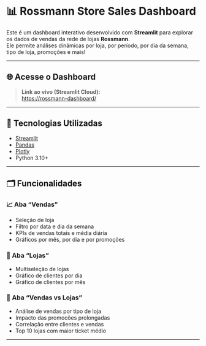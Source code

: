 # 📊 Rossmann Store Sales Dashboard

Este é um dashboard interativo desenvolvido com **Streamlit** para explorar os dados de vendas da rede de lojas **Rossmann**.  
Ele permite análises dinâmicas por loja, por período, por dia da semana, tipo de loja, promoções e mais!

---

## 🌐 Acesse o Dashboard

> **Link ao vivo (Streamlit Cloud):**  
> [https://rossmann-dashboard/](https://rossmann-dashboard-3gxhfsyhqwtwchjznbzcpf.streamlit.app/)  


---

## 🧰 Tecnologias Utilizadas

- [Streamlit](https://streamlit.io/)
- [Pandas](https://pandas.pydata.org/)
- [Plotly](https://plotly.com/python/)
- Python 3.10+

---

## 🗂️ Funcionalidades

### 📈 Aba “Vendas”
- Seleção de loja
- Filtro por data e dia da semana
- KPIs de vendas totais e média diária
- Gráficos por mês, por dia e por promoções

### 🏪 Aba “Lojas”
- Multiseleção de lojas
- Gráfico de clientes por dia
- Gráfico de clientes por mês

### 🔗 Aba “Vendas vs Lojas”
- Análise de vendas por tipo de loja
- Impacto das promocões prolongadas
- Correlação entre clientes e vendas
- Top 10 lojas com maior ticket médio

---
